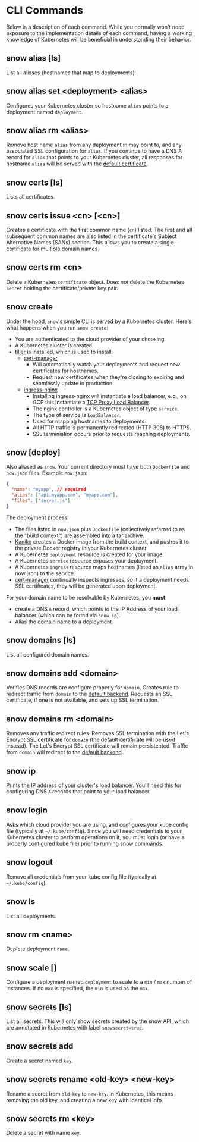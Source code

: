 # CLI Commands

Below is a description of each command. While you normally won't need exposure to the implementation details of each command, having a working knowledge of Kubernetes will be beneficial in understanding their behavior.

## snow alias [ls]

List all aliases (hostnames that map to deployments).

## snow alias set \<deployment\> \<alias\>

Configures your Kubernetes cluster so hostname `alias` points to a deployment named `deployment`.

## snow alias rm \<alias\>

Remove host name `alias` from any deployment in may point to, and any associated SSL configuration for `alias`. If you continue to have a DNS A record for `alias` that points to your Kubernetes cluster, all responses for hostname `alias` will be served with the [default certificate].

## snow certs [ls]

Lists all certificates.

## snow certs issue \<cn\> [\<cn\>]

Creates a certificate with the first common name (`cn`) listed. The first and all subsequent common names are also listed in the certificate's Subject Alternative Names (SANs) section. This allows you to create a single certificate for multiple domain names.

## snow certs rm \<cn\>

Delete a Kubernetes `certificate` object. Does _not_ delete the Kubernetes `secret` holding the certificate/private key pair.

## snow create

Under the hood, `snow`'s simple CLI is served by a Kubernetes cluster. Here's what happens when you run `snow create`:

- You are authenticated to the cloud provider of your choosing.
- A Kubernetes cluster is created.
- [tiller][helm] is installed, which is used to install:
  - [cert-manager]
    - Will automatically watch your deployments and request new certificates for hostnames.
    - Request new certificates when they're closing to expiring and seamlessly update in production.
  - [ingress-nginx]
    - Installing ingress-nginx will instantiate a load balancer, e.g., on GCP this instantiate a [TCP Proxy Load Balancer].
    - The nginx controller is a Kubernetes object of type `service`.
    - The type of service is `LoadBalancer`.
    - Used for mapping hostnames to deployments.
    - All HTTP traffic is permanently redirected (HTTP 308) to HTTPS.
    - SSL terminiation occurs prior to requests reaching deployments.

## snow [deploy]

Also aliased as `snow`. Your current directory must have both `Dockerfile` and `now.json` files. Example `now.json`:

```json
{
  "name": "myapp", // required
  "alias": ["api.myapp.com", "myapp.com"],
  "files": ["server.js"]
}
```

The deployment process:

- The files listed in `now.json` plus `Dockerfile` (collectively referred to as the "build context") are assembled into a tar archive.
- [Kaniko] creates a Docker image from the build context, and pushes it to the private Docker registry in your Kubernetes cluster.
- A Kubernetes `deployment` resource is created for your image.
- A Kubernetes `service` resource exposes your deployment.
- A Kubernetes `ingress` resource maps hostnames (listed as `alias` array in now.json) to the service.
- [cert-manager] continually inspects ingresses, so if a deployment needs SSL certificates, they will be generated upon deployment.

For your domain name to be resolvable by Kubernetes, you **must**:

- create a DNS `A` record, which points to the IP Address of your load balancer (which can be found via `snow ip`).
- Alias the domain name to a deployment.

## snow domains [ls]

List all configured domain names.

## snow domains add \<domain\>

Verifies DNS records are configure properly for `domain`. Creates rule to redirect traffic from `domain` to the [default backend]. Requests an SSL certificate, if one is not available, and sets up SSL termination.

## snow domains rm \<domain\>

Removes any traffic redirect rules. Removes SSL termination with the Let's Encrypt SSL certificate for `domain` (the [default certificate] will be used instead). The Let's Encrypt SSL certificate will remain persistented. Traffic from `domain` will redirect to the [default backend].

## snow ip

Prints the IP address of your cluster's load balancer. You'll need this for configuring DNS `A` records that point to your load balancer.

## snow login

Asks which cloud provider you are using, and configures your kube config file (typically at `~/.kube/config`). Since you will need credentials to your Kubernetes cluster to perform operations on it, you must login (or have a properly configured kube file) prior to running snow commands.

## snow logout

Remove all credentials from your kube config file (typically at `~/.kube/config`).

## snow ls

List all deployments.

## snow rm \<name\>

Deplete deployment `name`.

## snow scale <deployment> <min> [<max>]

Configure a deployment named `deployment` to scale to a `min` / `max` number of instances. If no `max` is specified, the `min` is used as the `max`.

## snow secrets [ls]

List all secrets. This will only show secrets created by the snow API, which are annotated in Kubernetes with label `snowsecret=true`.

## snow secrets add <key> <value>

Create a secret named `key`.

## snow secrets rename \<old-key\> \<new-key\>

Rename a secret from `old-key` to `new-key`. In Kubernetes, this means removing the old key, and creating a new key with identical info.

## snow secrets rm \<key\>

Delete a secret with name `key`.

[cert-manager]: https://github.com/jetstack/cert-manager
[default backend]: https://kubernetes.github.io/ingress-nginx/user-guide/default-backend/
[default certificate]: https://kubernetes.github.io/ingress-nginx/user-guide/tls/#default-ssl-certificate
[helm]: https://docs.helm.sh/
[ingress]: https://kubernetes.io/docs/concepts/services-networking/ingress/
[ingress-nginx]: https://github.com/kubernetes/ingress-nginx
[kaniko]: https://github.com/GoogleContainerTools/kaniko
[minikube]: https://kubernetes.io/docs/setup/minikube/
[tcp proxy load balancer]: https://cloud.google.com/load-balancing/docs/choosing-load-balancer
